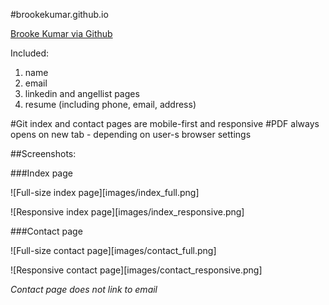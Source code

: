 #brookekumar.github.io

[Brooke Kumar via Github](https://brookekumar.github.io/)

Included: 
1. name
2. email
3. linkedin and angellist pages
4. resume (including phone, email, address)

#Git index and contact pages are mobile-first and responsive 
#PDF always opens on new tab - depending on user-s browser settings

##Screenshots: 

###Index page

![Full-size index page][images/index_full.png]

![Responsive index page][images/index_responsive.png]

###Contact page

![Full-size contact page][images/contact_full.png]

![Responsive contact page][images/contact_responsive.png]

*Contact page does not link to email*

